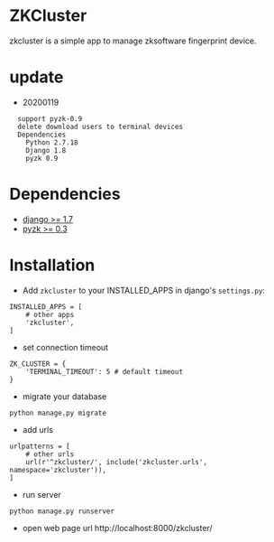 # ZKCluster

zkcluster is a simple app to manage zksoftware fingerprint device.

# update
* 20200119
```
  support pyzk-0.9
  delete download users to terminal devices
  Dependencies
    Python 2.7.18
    Django 1.8
    pyzk 0.9
```
  

# Dependencies
* [django >= 1.7](http://djangoproject.com/ "Django Project")
* [pyzk >= 0.3](https://github.com/fananimi/pyzk/ "pyzk")

# Installation

* Add ``zkcluster`` to your INSTALLED_APPS in django's ``settings.py``:
```
INSTALLED_APPS = [
    # other apps
    'zkcluster',
]
```

* set connection timeout
```
ZK_CLUSTER = {
    'TERMINAL_TIMEOUT': 5 # default timeout
}
```

* migrate your database

```
python manage.py migrate
```

* add urls

```
urlpatterns = [
    # other urls
    url(r'^zkcluster/', include('zkcluster.urls', namespace='zkcluster')),
]
```

* run server

```
python manage.py runserver
```

* open web page url http://localhost:8000/zkcluster/
